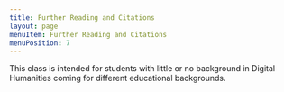 ```yaml
---
title: Further Reading and Citations
layout: page
menuItem: Further Reading and Citations
menuPosition: 7
---
```


This class is intended for students with little or no background in Digital Humanities coming for different educational backgrounds.
